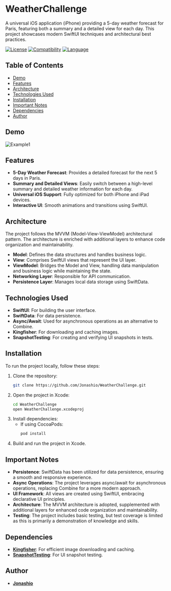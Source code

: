 # WeatherChallenge

A universal iOS application (iPhone) providing a 5-day weather forecast for Paris, featuring both a summary and a detailed view for each day. This project showcases modern SwiftUI techniques and architectural best practices.

[![License](https://img.shields.io/github/license/Jonashio/WeatherChallenge)](https://img.shields.io/github/license/Jonashio/WeatherChallenge) [![Compatibility](https://img.shields.io/badge/Platform%20Compatibility-iOS-red)](https://img.shields.io/badge/Platform%20Compatibility-iOS-red) [![Language](https://img.shields.io/badge/Language-SwiftUI-yellow)](https://img.shields.io/badge/Language-SwiftUI-yellow)

## Table of Contents

- [Demo](#demo)
- [Features](#features)
- [Architecture](#architecture)
- [Technologies Used](#technologies-used)
- [Installation](#installation)
- [Important Notes](#important-notes)
- [Dependencies](#dependencies)
- [Author](#author)

## Demo

![Example1](_Gifs/demo.gif)

## Features

- **5-Day Weather Forecast**: Provides a detailed forecast for the next 5 days in Paris.
- **Summary and Detailed Views**: Easily switch between a high-level summary and detailed weather information for each day.
- **Universal iOS Support**: Fully optimized for both iPhone and iPad devices.
- **Interactive UI**: Smooth animations and transitions using SwiftUI.

## Architecture

The project follows the MVVM (Model-View-ViewModel) architectural pattern. The architecture is enriched with additional layers to enhance code organization and maintainability.

- **Model**: Defines the data structures and handles business logic.
- **View**: Comprises SwiftUI views that represent the UI layer.
- **ViewModel**: Bridges the Model and View, handling data manipulation and business logic while maintaining the state.
- **Networking Layer**: Responsible for API communication.
- **Persistence Layer**: Manages local data storage using SwiftData.

## Technologies Used

- **SwiftUI**: For building the user interface.
- **SwiftData**: For data persistence.
- **Async/Await**: Used for asynchronous operations as an alternative to Combine.
- **Kingfisher**: For downloading and caching images.
- **SnapshotTesting**: For creating and verifying UI snapshots in tests.

## Installation

To run the project locally, follow these steps:

1. Clone the repository:
    ```bash
    git clone https://github.com/Jonashio/WeatherChallenge.git
    ```
2. Open the project in Xcode:
    ```bash
    cd WeatherChallenge
    open WeatherChallenge.xcodeproj
    ```
3. Install dependencies:
    - If using CocoaPods:
        ```bash
        pod install
        ```
4. Build and run the project in Xcode.

## Important Notes

- **Persistence**: SwiftData has been utilized for data persistence, ensuring a smooth and responsive experience.
- **Async Operations**: The project leverages async/await for asynchronous operations, replacing Combine for a more modern approach.
- **UI Framework**: All views are created using SwiftUI, embracing declarative UI principles.
- **Architecture**: The MVVM architecture is adopted, supplemented with additional layers for enhanced code organization and maintainability.
- **Testing**: The project includes basic testing, but test coverage is limited as this is primarily a demonstration of knowledge and skills.

## Dependencies

- [**Kingfisher**](https://github.com/onevcat/Kingfisher): For efficient image downloading and caching.
- [**SnapshotTesting**](https://github.com/pointfreeco/swift-snapshot-testing): For UI snapshot testing.

## Author

* [**Jonashio**](https://github.com/Jonashio)
